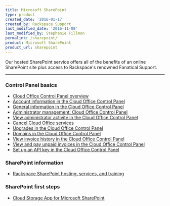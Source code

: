 ```yaml
---
title: Microsoft SharePoint
type: product
created_date: '2016-01-17'
created_by: Rackspace Support
last_modified_date: '2016-11-08'
last_modified_by: Stephanie Fillmon
permalink: /sharepoint/
product: Microsoft SharePoint
product_url: sharepoint
---
```


<p class="lead" markdown="1">Our hosted SharePoint service offers all of the benefits of an online SharePoint site plus access to Rackspace's renowned Fanatical Support.</p>

<hr />

###  Control Panel basics

- [Cloud Office Control Panel overview](/how-to/cloud-office-control-panel-overview)
- [Account information in the Cloud Office Control Panel](/how-to/my-account-cloud-office-control-panel)
- [General information in the Cloud Office Control Panel](/how-to/general-information-cloud-office-control-panel)
- [Administrator management: Cloud Office Control Panel](/how-to/administrator-management-cloud-office-control-panel)
- [View administrator activity in the Cloud Office Control Panel](/how-to/view-administrator-activity-in-the-cloud-office-control-panel)
- [Cancel Cloud Office services](/how-to/cancel-cloud-office-services)
- [Upgrades in the Cloud Office Control Panel](/how-to/upgrades-cloud-office-control-panel)
- [Domains in the Cloud Office Control Panel](/how-to/domains-cloud-office-control-panel)
- [View invoice history in the Cloud Office Control Panel](/how-to/view-invoice-history-cloud-office-control-panel)
- [View and pay unpaid invoices in the Cloud Office Control Panel](/how-to/view-and-pay-unpaid-invoices-cloud-office-control-panel)
- [Set up an API key in the Cloud Office Control Panel](/how-to/set-up-an-api-key-cloud-office-control-panel)

###  SharePoint information

- [Rackspace SharePoint hosting, services, and training](http://sharepoint.rackspace.com/)

###  SharePoint first steps

- [Cloud Storage App for Microsoft SharePoint](/how-to/cloud-storage-app-for-microsoft-sharepoint-overview)
